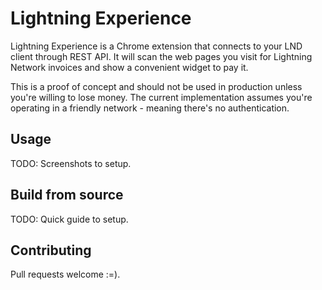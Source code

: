 # Lightning Experience
Lightning Experience is a Chrome extension that connects to your LND client through REST API. It will scan the web pages you visit for Lightning Network invoices and show a convenient widget to pay it.

This is a proof of concept and should not be used in production unless you're willing to lose money. The current implementation assumes you're operating in a friendly network - meaning there's no authentication.

## Usage
TODO: Screenshots to setup.

## Build from source
TODO: Quick guide to setup.

## Contributing
Pull requests welcome :=).
